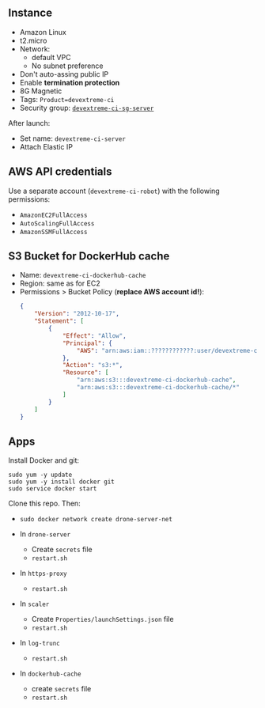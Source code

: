 ## Instance

- Amazon Linux
- t2.micro
- Network:
    - default VPC
    - No subnet preference
- Don't auto-assing public IP
- Enable **termination protection**
- 8G Magnetic
- Tags: `Product=devextreme-ci`
- Security group: [`devextreme-ci-sg-server`](../security-groups.md)

After launch:

- Set name: `devextreme-ci-server`
- Attach Elastic IP

## AWS API credentials

Use a separate account (`devextreme-ci-robot`) with the following permissions:

- `AmazonEC2FullAccess`
- `AutoScalingFullAccess`
- `AmazonSSMFullAccess`

## S3 Bucket for DockerHub cache

- Name: `devextreme-ci-dockerhub-cache`
- Region: same as for EC2
- Permissions > Bucket Policy (**replace AWS account id!**):
    ```json
    {
        "Version": "2012-10-17",
        "Statement": [
            {
                "Effect": "Allow",
                "Principal": {
                    "AWS": "arn:aws:iam::????????????:user/devextreme-ci-robot"
                },
                "Action": "s3:*",
                "Resource": [
                    "arn:aws:s3:::devextreme-ci-dockerhub-cache",
                    "arn:aws:s3:::devextreme-ci-dockerhub-cache/*"
                ]
            }
        ]
    }
    ```

## Apps

Install Docker and git:

```
sudo yum -y update
sudo yum -y install docker git
sudo service docker start
```

Clone this repo. Then:

- `sudo docker network create drone-server-net`

- In `drone-server`
    - Create `secrets` file
    - `restart.sh`

- In `https-proxy`
    - `restart.sh`

- In `scaler`
    - Create `Properties/launchSettings.json` file
    - `restart.sh`

- In `log-trunc`
    - `restart.sh`

- In `dockerhub-cache`
    - create `secrets` file
    - `restart.sh`
